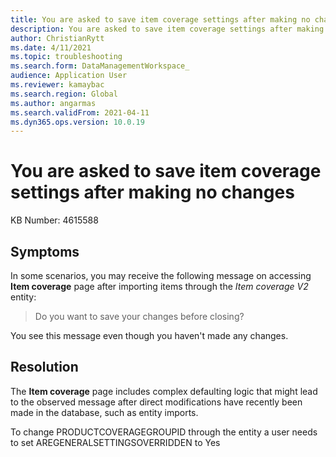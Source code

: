 ```yaml
---
title: You are asked to save item coverage settings after making no changes
description: You are asked to save item coverage settings after making no changes
author: ChristianRytt
ms.date: 4/11/2021
ms.topic: troubleshooting
ms.search.form: DataManagementWorkspace_
audience: Application User
ms.reviewer: kamaybac
ms.search.region: Global
ms.author: angarmas
ms.search.validFrom: 2021-04-11
ms.dyn365.ops.version: 10.0.19
---
```


# You are asked to save item coverage settings after making no changes

KB Number: 4615588

## Symptoms

In some scenarios, you may receive the following message on accessing **Item coverage** page after importing items through the *Item coverage V2* entity:

> Do you want to save your changes before closing?

You see this message even though you haven't made any changes.

## Resolution

The **Item coverage** page includes complex defaulting logic that might lead to the observed message after direct modifications have recently been made in the database, such as entity imports.

<!-- KFM: The following instruction is not clear. How/when/where do we do this? We normally should not use internal field names. Talk directly to the reader; don't tell them what "a user" needs to do. Remove from this PR for next time. -->
To change PRODUCTCOVERAGEGROUPID through the entity a user needs to set AREGENERALSETTINGSOVERRIDDEN to Yes
